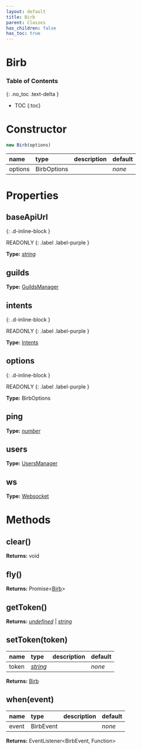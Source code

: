 ```yaml
---
layout: default
title: Birb
parent: Classes
has_children: false
has_toc: true
---
```


# Birb
### Table of Contents
{: .no_toc .text-delta }

- TOC
{:toc}
# Constructor
```js
new Birb(options)
```

| name | type | description | default |
|:-----|:-----|:------------|:--------|
| options | BirbOptions |   | *none* |

# Properties
## baseApiUrl
{: .d-inline-block }

READONLY
{: .label .label-purple }

**Type:** *[string](https://developer.mozilla.org/en-US/docs/Web/JavaScript/Reference/Global_Objects/string)*

## guilds
**Type:** [GuildsManager](/classes/GuildsManager)

## intents
{: .d-inline-block }

READONLY
{: .label .label-purple }

**Type:** [Intents](/classes/Intents)

## options
{: .d-inline-block }

READONLY
{: .label .label-purple }

**Type:** BirbOptions

## ping
**Type:** *[number](https://developer.mozilla.org/en-US/docs/Web/JavaScript/Reference/Global_Objects/number)*

## users
**Type:** [UsersManager](/classes/UsersManager)

## ws
**Type:** [Websocket](/classes/Websocket)

# Methods
## clear()
**Returns:** void

## fly()
**Returns:** Promise<[Birb](/classes/Birb)>

## getToken()
**Returns:** *[undefined](https://developer.mozilla.org/en-US/docs/Web/JavaScript/Reference/Global_Objects/undefined)* \| *[string](https://developer.mozilla.org/en-US/docs/Web/JavaScript/Reference/Global_Objects/string)*

## setToken(token)
| name | type | description | default |
|:-----|:-----|:------------|:--------|
| token | *[string](https://developer.mozilla.org/en-US/docs/Web/JavaScript/Reference/Global_Objects/string)* |   | *none* |

**Returns:** [Birb](/classes/Birb)

## when(event)
| name | type | description | default |
|:-----|:-----|:------------|:--------|
| event | BirbEvent |   | *none* |

**Returns:** EventListener<BirbEvent, Function>

